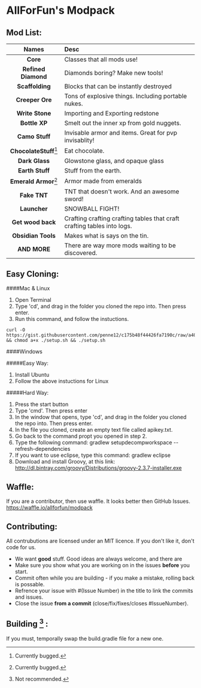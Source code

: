 AllForFun's Modpack
=============
Mod List:
--------
Names					| Desc
:------------------:|:-----------
**Core**				| Classes that all mods use!
**Refined Diamond**	| Diamonds boring? Make new tools!
**Scaffolding**		| Blocks that can be instantly destroyed
**Creeper Ore**		| Tons of explosive things. Including portable nukes.
**Write Stone**		| Importing and Exporting redstone
**Bottle XP**			| Smelt out the inner xp from gold nuggets.
**Camo Stuff**		| Invisable armor and items. Great for pvp invisablity!
**ChocolateStuff**[^1]| Eat chocolate.
**Dark Glass**		| Glowstone glass, and opaque glass
**Earth Stuff**		| Stuff from the earth.
**Emerald Armor**[^1]| Armor made from emeralds
**Fake TNT**			| TNT that doesn't work. And an awesome sword!
**Launcher**			| SNOWBALL FIGHT!
**Get wood back**	| Crafting crafting crafting tables that craft crafting 						  tables into logs.
**Obsidian Tools**	| Makes what is says on the tin.
**AND MORE**			| There are way more mods waiting to be discovered.

Easy Cloning:
------------
####Mac & Linux
1. Open Terminal
2. Type 'cd', and drag in the folder you cloned the repo into. Then press enter.
3. Run this command, and follow the instuctions.
~~~
curl -O https://gist.githubusercontent.com/penne12/c175b48f44426fa7190c/raw/a403a09b5b237b58f0c0f692d6885cc41c9950f1/setup.sh && chmod a+x ./setup.sh && ./setup.sh
~~~

####Windows

#####Easy Way:

1. Install Ubuntu
2. Follow the above instuctions for Linux

#####Hard Way:

1. Press the start button
2. Type 'cmd'. Then press enter
3. In the window that opens, type 'cd', and drag in the folder you cloned the repo into. Then press enter.
4. In the file you cloned, create an empty text file called apikey.txt.
5. Go back to the command propt you opened in step 2.
6. Type the following command: gradlew setupdecompworkspace --refresh-dependencies
7. If you want to use eclipse, type this command: gradlew eclipse
8. Download and install Groovy, at this link: http://dl.bintray.com/groovy/Distributions/groovy-2.3.7-installer.exe

  


Waffle:
------
If you are a contributor, then use waffle. It looks better then GitHub Issues. 
https://waffle.io/allforfun/modpack


Contributing:
-------------
All contrubutions are licensed under an MIT licence. If you don't like it, don't code for us.

- We want **good** stuff. Good ideas are always welcome, and there are 
- Make sure you show what you are working on in the issues **before** you start.
- Commit often while you are building - if you make a mistake, rolling back is possable.
- Refrence your issue with #(Issue Number) in the title to link the commits and issues.
- Close the issue **from a commit** (close/fix/fixes/closes #IssueNumber).

Building [^2] :
--------
If you must, temporally swap the build.gradle file for a new one.





[^1]: Currently bugged.
[^2]: Not recommended.
